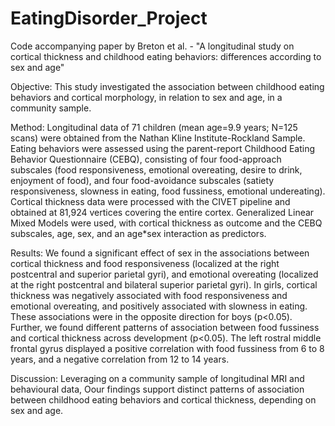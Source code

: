 # EatingDisorder_Project
Code accompanying paper by Breton et al. - "A longitudinal study on cortical thickness and childhood eating behaviors: differences according to sex and age"

Objective: This study investigated the association between childhood eating behaviors and cortical morphology, in relation to sex and age, in a community sample. 

Method: Longitudinal data of 71 children (mean age=9.9 years; N=125 scans) were obtained from the Nathan Kline Institute-Rockland Sample. Eating behaviors were assessed using the parent-report Childhood Eating Behavior Questionnaire (CEBQ), consisting of four food-approach subscales (food responsiveness, emotional overeating, desire to drink, enjoyment of food), and four food-avoidance subscales (satiety responsiveness, slowness in eating, food fussiness, emotional undereating). Cortical thickness data were processed with the CIVET pipeline and obtained at 81,924 vertices covering the entire cortex. Generalized Linear Mixed Models were used, with cortical thickness as outcome and the CEBQ subscales, age, sex, and an age*sex interaction as predictors. 

Results: We found a significant effect of sex in the associations between cortical thickness and food responsiveness (localized at the right postcentral and superior parietal gyri), and emotional overeating (localized at the right postcentral and bilateral superior parietal gyri). In girls, cortical thickness was negatively associated with food responsiveness and emotional overeating, and positively associated with slowness in eating. These associations were in the opposite direction for boys (p<0.05). Further, we found different patterns of association between food fussiness and cortical thickness across development (p<0.05). The left rostral middle frontal gyrus displayed a positive correlation with food fussiness from 6 to 8 years, and a negative correlation from 12 to 14 years. 

Discussion: Leveraging on a community sample of longitudinal MRI and behavioural data, Oour findings support distinct patterns of association between childhood eating behaviors and cortical thickness, depending on sex and age. 
